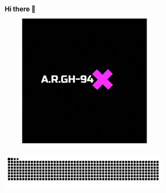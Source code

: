 ## Hi there 👋

<!--
**giromo/Giromo** is a ✨ _special_ ✨ repository because its `README.md` (this file) appears on your GitHub profile.

Here are some ideas to get you started:

- 🔭 I’m currently working on ...
- 🌱 I’m currently learning ...
- 👯 I’m looking to collaborate on ...
- 🤔 I’m looking for help with ...
- 💬 Ask me about ...
- 📫 How to reach me: ...
- 😄 Pronouns: ...
- ⚡ Fun fact: ...
-->


<div align="center">
  <img height="400" src="https://github.com/giromo/Giromo/blob/main/Schwarz%20und%20Neon%20Rosa%20Cool%20und%20Funky%20Spiele%20Logo.gif"  />
</div>


<br clear="both">
<picture>
  <source media="(prefers-color-scheme: dark)" srcset="https://raw.githubusercontent.com/giromo/giromo/output/snake-dark.svg">
  <source media="(prefers-color-scheme: light)" srcset="https://raw.githubusercontent.com/giromo/giromo/output/snake.svg">
  <img alt="Snake animation" src="https://raw.githubusercontent.com/giromo/giromo/output/snake.svg">
</picture>
